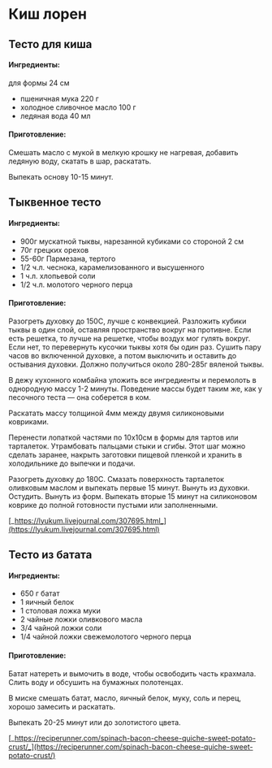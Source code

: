 # Киш лорен

## **Тесто для киша**

#### Ингредиенты:

для формы 24 см

* пшеничная мука 220 г
* холодное сливочное масло 100 г
* ледяная вода 40 мл

#### Приготовление:

Смешать масло с мукой в мелкую крошку не нагревая, добавить ледяную воду, скатать в шар, раскатать.

Выпекать основу 10-15 минут.

## Тыквенное тесто

#### Ингредиенты:

* 900г мускатной тыквы, нарезанной кубиками со стороной 2 см
* 70г грецких орехов
* 55-60г Пармезана, тертого
* 1/2 ч.л. чеснока, карамелизованного и высушенного
* 1 ч.л. хлопьевой соли
* 1/2 ч.л. молотого черного перца

#### Приготовление:

Разогреть духовку до 150С, лучше с конвекцией. Разложить кубики тыквы в один слой, оставляя пространство вокруг на противне. Если есть решетка, то лучше на решетке, чтобы воздух мог гулять вокруг. Если нет, то перевернуть кусочки тыквы хотя бы один раз. Сушить пару часов во включенной духовке, а потом выключить и оставить до остывания духовки. Должно получиться около 280-285г вяленой тыквы.

В дежу кухонного комбайна уложить все ингредиенты и перемолоть в однородную массу 1-2 минуты. Поведение массы будет таким же, как у песочного теста — она соберется в ком.

Раскатать массу толщиной 4мм между двумя силиконовыми ковриками.

Перенести лопаткой частями по 10х10см в формы для тартов или тарталеток. Утрамбовать пальцами стыки и сгибы. Этот шаг можно сделать заранее, накрыть заготовки пищевой пленкой и хранить в холодильнике до выпечки и подачи.

Разогреть духовку до 180С. Смазать поверхность тарталеток оливковым маслом и выпекать первые 15 минут. Вынуть из духовки. Остудить. Вынуть из форм. Выпекать вторые 15 минут на силиконовом коврике до полной готовности пустыми или заполненными.

[_https://lyukum.livejournal.com/307695.html_](https://lyukum.livejournal.com/307695.html)

## Тесто из батата

#### Ингредиенты:

* 650 г батат 
* 1 яичный белок
* 1 столовая ложка муки
* 2 чайные ложки оливкового масла
* 3/4 чайной ложки соли
* 1/4 чайной ложки свежемолотого черного перца

#### Приготовление:

Батат натереть и вымочить в воде, чтобы освободить часть крахмала. Слить воду и обсушить на бумажных полотенцах.

В миске смешать батат, масло, яичный белок, муку, соль и перец, хорошо замесить и раскатать.

Выпекать 20-25 минут или до золотистого цвета.

[_https://reciperunner.com/spinach-bacon-cheese-quiche-sweet-potato-crust/_](https://reciperunner.com/spinach-bacon-cheese-quiche-sweet-potato-crust/)

